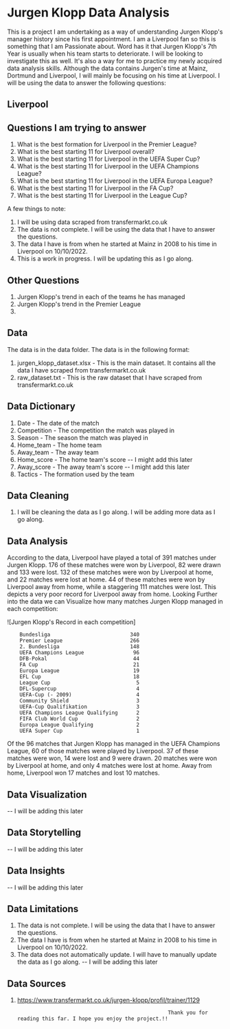 # Jurgen Klopp Data Analysis
This is a project I am undertaking as a way of understanding Jurgen Klopp's manager history since his first appointment. I am a Liverpool fan so this is something that I am Passionate about. Word has it that Jurgen Klopp's 7th Year is usually when his team starts to deteriorate. I will be looking to investigate this as well. It's also a way for me to practice my newly acquired data analysis skills. Although the data contains Jurgen's time at Mainz, Dortmund and Liverpool, I will mainly be focusing on his time at Liverpool. I will be using the data to answer the following questions:

## Liverpool
## Questions I am trying to answer
1. What is the best formation for Liverpool in the Premier League?
2. What is the best starting 11 for Liverpool overall?
3. What is the best starting 11 for Liverpool in the UEFA Super Cup?
4. What is the best starting 11 for Liverpool in the UEFA Champions League?
5. What is the best starting 11 for Liverpool in the UEFA Europa League?
6. What is the best starting 11 for Liverpool in the FA Cup?
7. What is the best starting 11 for Liverpool in the League Cup?

A few things to note:
1. I will be using data scraped from transfermarkt.co.uk
2. The data is not complete. I will be using the data that I have to answer the questions.
3. The data I have is from when he started at Mainz in 2008 to his time in Liverpool on 10/10/2022.
4. This is a work in progress. I will be updating this as I go along.

## Other Questions
1. Jurgen Klopp's trend in each of the teams he has managed
2. Jurgen Klopp's trend in the Premier League
3. 

## Data
The data is in the data folder. The data is in the following format:
1. jurgen_klopp_dataset.xlsx - This is the main dataset. It contains all the data I have scraped from transfermarkt.co.uk
2. raw_dataset.txt - This is the raw dataset that I have scraped from transfermarkt.co.uk

## Data Dictionary
1. Date - The date of the match
2. Competition - The competition the match was played in
3. Season - The season the match was played in
4. Home_team - The home team
5. Away_team - The away team
6. Home_score - The home team's score -- I might add this later
7. Away_score - The away team's score -- I might add this later
8. Tactics - The formation used by the team

## Data Cleaning
1. I will be cleaning the data as I go along. I will be adding more data as I go along.

## Data Analysis
According to the data, Liverpool have played a total of 391 matches under Jurgen Klopp.
176 of these matches were won by Liverpool, 82 were drawn and 133 were lost. 132 of these matches were won by Liverpool at home, and 22 matches were lost at home. 44 of these matches were won by Liverpool away from home, while a staggering 111 matches were lost. This depicts a very poor record for Liverpool away from home. 
Looking Further into the data we can Visualize how many matches Jurgen Klopp managed in each competition:

![Jurgen Klopp's Record in each competition]


        Bundesliga                          340
        Premier League                      266
        2. Bundesliga                       148
        UEFA Champions League                96
        DFB-Pokal                            44
        FA Cup                               21
        Europa League                        19
        EFL Cup                              18
        League Cup                            5
        DFL-Supercup                          4
        UEFA-Cup (- 2009)                     4
        Community Shield                      3
        UEFA-Cup Qualifikation                3
        UEFA Champions League Qualifying      2
        FIFA Club World Cup                   2
        Europa League Qualifying              2
        UEFA Super Cup                        1
        

Of the 96 matches that Jurgen Klopp has managed in the UEFA Champions League,
60 of those matches were played by Liverpool. 37 of these matches were won, 14 were lost and 9 were drawn. 20 matches were won by Liverpool at home,
and only 4 matches were lost at home. Away from home, Liverpool won 17 matches and lost 10 matches.

## Data Visualization
-- I will be adding this later

## Data Storytelling
-- I will be adding this later

## Data Insights
-- I will be adding this later

## Data Limitations
1. The data is not complete. I will be using the data that I have to answer the questions.
2. The data I have is from when he started at Mainz in 2008 to his time in Liverpool on 10/10/2022.
3. The data does not automatically update. I will have to manually update the data as I go along. -- I will be adding this later

## Data Sources
1. https://www.transfermarkt.co.uk/jurgen-klopp/profil/trainer/1129


                                                        Thank you for reading this far. I hope you enjoy the project.!!
